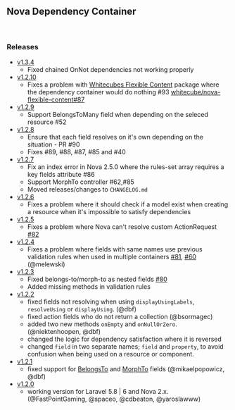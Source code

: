 ## Nova Dependency Container

<br />

### Releases
 - [v1.3.4](https://github.com/workupsrl/nova-dependency-container/releases/tag/1.3.4)
   - Fixed chained OnNot dependencies not working properly
 - [v1.2.10](https://github.com/workupsrl/nova-dependency-container/releases/tag/1.2.10)
 	- Fixes a problem with [Whitecubes Flexible Content](https://github.com/whitecube/nova-flexible-content) package where the dependency container would do nothing #93 [whitecube/nova-flexible-content#87](https://github.com/whitecube/nova-flexible-content/issues/87)
 - [v1.2.9](https://github.com/workupsrl/nova-dependency-container/releases/tag/1.2.9)
 	- Support BelongsToMany field when depending on the seleced resource #52
 - [v1.2.8](https://github.com/workupsrl/nova-dependency-container/releases/tag/1.2.8)
   - Ensure that each field resolves on it's own depending on the situation - PR #90
   - Fixes #89, #88, #87, #85 and #40 
 - [v1.2.7](https://github.com/workupsrl/nova-dependency-container/releases/tag/1.2.7)
   - Fix an index error in Nova 2.5.0 where the rules-set array requires a key fields attribute #86
   - Support MorphTo controller #62,#85
   - Moved releases/changes to `CHANGELOG.md`
 - [v1.2.6](https://github.com/workupsrl/nova-dependency-container/releases/tag/1.2.6)
   - Fixes a problem where it should check if a model exist when creating a resource when it's impossible to satisfy dependencies
 - [v1.2.5](https://github.com/workupsrl/nova-dependency-container/releases/tag/1.2.5)
   - Fixes a problem where Nova can't resolve custom ActionRequest [#82](https://github.com/workupsrl/nova-dependency-container/issues/82)
 - [v1.2.4](https://github.com/workupsrl/nova-dependency-container/releases/tag/1.2.4)
   - Fixes a problem where fields with same names use previous validation rules when used in multiple containers [#81](https://github.com/workupsrl/nova-dependency-container/issues/81), [#60](https://github.com/workupsrl/nova-dependency-container/pull/60) (@melewski)
 - [v1.2.3](https://github.com/workupsrl/nova-dependency-container/releases/tag/1.2.3)
   - Fixed belongs-to/morph-to as nested fields [#80](https://github.com/workupsrl/nova-dependency-container/issues/80)
   - Added missing methods in validation rules
 - [v1.2.2](https://github.com/workupsrl/nova-dependency-container/releases/tag/1.2.2)
   - fixed fields not resolving when using `displayUsingLabels`, `resolveUsing` or `displayUsing`. (@dbf)
   - fixed action fields who do not return a collection (@bsormagec)
   - added two new methods `onEmpty` and `onNullOrZero`. (@niektenhoopen, @dbf)
   - changed the logic for dependency satisfaction where it is reversed
   - changed `field` in two separate names; `field` and `property`, to avoid confusion when being used on a resource or component.
 - [v1.2.1](https://github.com/workupsrl/nova-dependency-container/releases/tag/1.2.1)
   - fixed support for [BelongsTo](https://nova.laravel.com/docs/1.0/resources/relationships.html#belongsto) and [MorphTo](https://nova.laravel.com/docs/1.0/resources/relationships.html#morphto) fields (@mikaelpopowicz, @dbf)
 - [v1.2.0](https://github.com/workupsrl/nova-dependency-container/releases/tag/1.2.0) 
   - working version for Laravel 5.8 | 6 and Nova 2.x. (@FastPointGaming, @spaceo, @cdbeaton, @yaroslawww)
